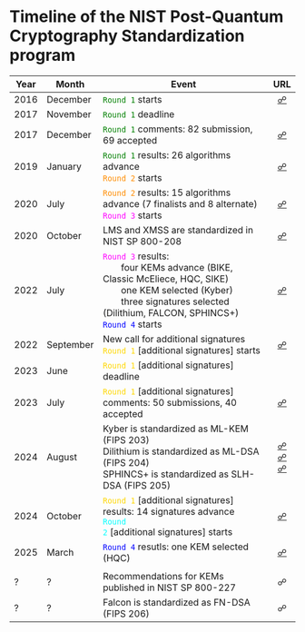 # Timeline of the NIST Post-Quantum Cryptography Standardization program

| Year  | Month     | Event                                                                                             | URL   |
| --    | --        | --                                                                                                | :--:    |
| 2016  | December  | <code style="color : Green">Round 1</code> starts                                                                               | [☍](https://csrc.nist.gov/news/2016/public-key-post-quantum-cryptographic-algorithms)    |    |
| 2017  | November  | <code style="color : Green">Round 1</code> deadline                                                                                  |     | 
| 2017  | December  | <code style="color : Green">Round 1</code> comments: 82 submission, 69 accepted                                                      | [☍](https://csrc.nist.gov/Projects/post-quantum-cryptography/post-quantum-cryptography-standardization/round-1-submissions)    |
| 2019  | January   | <code style="color : Green">Round 1</code> results: 26 algorithms advance <br> <code style="color : DarkOrange">Round 2</code> starts                                        | [☍](https://csrc.nist.gov/news/2019/pqc-standardization-process-2nd-round-candidates)    |
| 2020  | July      | <code style="color : DarkOrange">Round 2</code> results: 15 algorithms advance (7 finalists and 8 alternate) <br> <code style="color : Magenta">Round 3</code> starts          | [☍](https://csrc.nist.gov/News/2020/pqc-third-round-candidate-announcement)    |
| 2020  | October   | LMS and XMSS are standardized in NIST SP 800-208                                                  | [☍](https://csrc.nist.gov/pubs/sp/800/208/final)    |
| 2022  | July      | <code style="color : Magenta">Round 3</code> results: <br>  four KEMs advance (BIKE, Classic McEliece, HQC, SIKE) <br>  one KEM selected (Kyber) <br>  three signatures selected (Dilithium, FALCON, SPHINCS+) <br> <code style="color : Blue">Round 4</code> starts                                                                                                | [☍](https://csrc.nist.gov/News/2022/pqc-candidates-to-be-standardized-and-round-4)    |
| 2022  | September | New call for additional signatures <br> <code style="color : Gold">Round 1</code> [additional signatures] starts                                                               | [☍](https://csrc.nist.gov/News/2022/request-additional-pqc-digital-signature-schemes)    |
| 2023  | June      | <code style="color : Gold">Round 1</code> [additional signatures] deadline                                                       |     |
| 2023  | July      | <code style="color : Gold">Round 1</code> [additional signatures] comments: 50 submissions, 40 accepted                            | [☍](https://csrc.nist.gov/News/2023/additional-pqc-digital-signature-candidates)    |
| 2024  | August    | Kyber is standardized as ML-KEM (FIPS 203) <br> Dilithium is standardized as ML-DSA (FIPS 204) <br> SPHINCS+ is standardized as SLH-DSA (FIPS 205)                                                                                                 | [☍](https://csrc.nist.gov/pubs/fips/203/final) <br> [☍](https://csrc.nist.gov/pubs/fips/204/final) <br> [☍](https://csrc.nist.gov/pubs/fips/205/final)    |
| 2024  | October   | <code style="color : Gold">Round 1</code> [additional signatures] results: 14 signatures advance <br> <code style="color : Aqua">Round 2</code> [additional signatures] starts                                                                                                 | [☍](https://csrc.nist.gov/news/2024/pqc-digital-signature-second-round-announcement)    |
| 2025  | March     | <code style="color : Blue">Round 4</code> resutls: one KEM selected (HQC)                                                           | [☍](https://csrc.nist.gov/pubs/ir/8545/final)    |
|       |           |                                                                                                   |     |
| ?     | ?         | Recommendations for KEMs published in NIST SP 800-227                                             | ☍    |
| ?     | ?         | Falcon is standardized as FN-DSA (FIPS 206)                                                       | ☍    |


<!-- https://csrc.nist.gov/pubs/fips/186-5/final -->
<!-- https://csrc.nist.gov/Projects/cryptographic-standards-and-guidelines -->
<!-- https://csrc.nist.gov/projects/threshold-cryptography -->
<!-- https://csrc.nist.gov/pubs/fips/202/final -->
<!-- https://csrc.nist.gov/pubs/sp/800/185/final -->